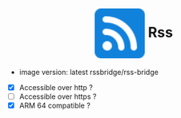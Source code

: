 <h1 align="center">
  <picture>
    <img align="center" alt="Pegaz" src="./logo.svg" height="100">
  </picture>
  Rss
</h1>

- image version: latest rssbridge/rss-bridge
- [x] Accessible over http ?
- [ ] Accessible over https ?
- [x] ARM 64 compatible ?
